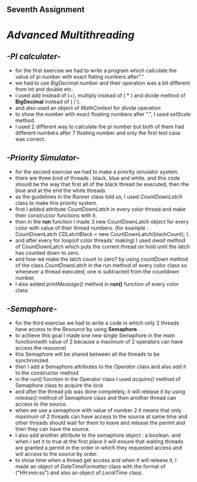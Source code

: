## Seventh Assignment 
# *Advanced Multithreading*
## *-PI calculater-*
- for the first exercise we had to write a program which calculate the value of pi number with exact flating numbers after"."
- we had to use *BigDecimal* number and their operation was a bit different from int and double etc.
- I used add instead of (+), multiply instead of ( * ) and divide method of **BigDecimal** instead of ( / ).
- and also used an object of *MathContext* for divide operation
- to show the number with exact floating numbers after ".", I used *setScale* method.
- I used 2 different way to calculate the pi number but both of them had different numbers after 7 floating number and only the first test case was correct.


## *-Priority Simulator-*
- for the second exercise we had to make a priority simulator system.
- there are three kind of threads : black, blue and white. and this code should be the way that first all of the black thread be executed, then the blue and at the end the white threads.
- as the guidelines in the Runner class told us, I used *CountDownLatch* class to make this priority system.
- first I added attribute *CountDownLatch* in every color thread and make their constructor functions with it.
- then in the **run** function I made 3 new CountDownLatch object for every color with value of their thread numbers. (for example : CountDownLatch CDLatchBlack = new CountDownLatch(blackCount); ).
- and after every for loop(of color threads' making) I used *await* method of CountDownLatch which puts the current thread on hold until the latch has counted down to zero.
- and how we make the latch count to zero? by using *countDown* method of the class *CountDownLatch* in the run method of every color class so whenever a thread executed, one is subtracted from the countdown number.
- I also added *printMessage()* method in **run()** function of every color class 

## *-Semaphore-*
- for the third exercise we had to write a code in which only 2 threads have access to the *Resource* by using **Semaphore**.
- to achieve this goal I made one new single Semaphore in the *main* function(with value of 2 because a maximum of 2 operators can have access the resource)
- this Semaphore will be shared between all the threads to be synchronized.
- then I add a Semaphore attributes to the  *Operator* class and also add it to the constructor method 
- in the run() function in the Operator class I used *acquire()* method of Semaphore class to acquire the lock
- and after the thread job was done completely, it will release it by using *release()* method of Semaphore class and then another thread can access to the source.
- when we use a semaphore with value of number 2 it means that only maximum of 2 threads can have access to the source at same time and other threads should wait for them to leave and release the permit and then they can have the source.
- I also add another attribute to the semaphore object : a boolean. and when I set it to true at the first place it will ensure that waiting threads are granted a permit in the order in which they requested access and will access to the source by order.
- to show time when a thread get access and when it will release it, I made an object of *DateTimeFormatter* class with the format of ("HH:mm:ss") and also an object of *LocalTime* class.
